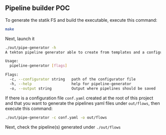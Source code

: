 ## Pipeline builder POC

To generate the statik FS and build the executable, execute this command:
```bash
make
```

Next, launch it
```bash
./out/pipe-generator -h
A tekton pipeline generator able to create from templates and a configurator files pipelines ans tasks.

Usage:
  pipeline-generator [flags]

Flags:
  -c, --configurator string   path of the configurator file
  -h, --help                  help for pipeline-generator
  -o, --output string         Output where pipelines should be saved
```  
  
If there is a configuration file `conf.yaml` created at the root of this project and that you want to generate the pipelines yaml files under `out/flows`, then execute this command:
```bash
./out/pipe-generator -c conf.yaml -o out/flows
```
Next, check the pipeline(s) generated under `./out/flows`

